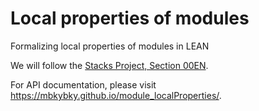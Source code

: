 # Local properties of modules

Formalizing local properties of modules in LEAN

We will follow the [Stacks Project, Section 00EN](https://stacks.math.columbia.edu/tag/00EN).

For API documentation, please visit https://mbkybky.github.io/module_localProperties/.